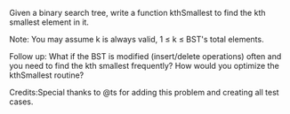 Given a binary search tree, write a function kthSmallest to find the kth smallest element in it.

Note: 
You may assume k is always valid, 1 &le; k &le; BST's total elements.

Follow up:
What if the BST is modified (insert/delete operations) often and you need to find the kth smallest frequently? How would you optimize the kthSmallest routine?

Credits:Special thanks to @ts for adding this problem and creating all test cases.